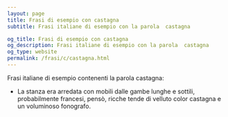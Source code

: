```yaml
---
layout: page
title: Frasi di esempio con castagna 
subtitle: Frasi italiane di esempio con la parola  castagna

og_title: Frasi di esempio con castagna 
og_description: Frasi italiane di esempio con la parola  castagna
og_type: website
permalink: /frasi/c/castagna.html
---
```


Frasi italiane di esempio contenenti la parola castagna:


- La stanza era arredata con mobili dalle gambe lunghe e sottili, probabilmente francesi, pensò, ricche tende di velluto color castagna e un voluminoso fonografo.
